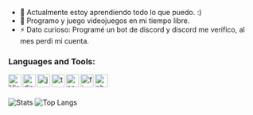 - 🌱 Actualmente estoy aprendiendo todo lo que puedo. :)
- 💎 Programo y juego videojuegos en mi tiempo libre.
- ⚡ Dato curioso: Programé un bot de discord y discord me verifico, al mes perdi mi cuenta. <br />

### Languages and Tools:

<img align="left" alt="Visual Studio Code" width="26px" src="https://i.imgur.com/LwSdAlE.png" />
<img align="left" alt="discord.js" width="26px" src="https://i.imgur.com/SI1DZf3.png" />
<img align="left" alt="js" width="26px" src="https://i.imgur.com/3u1wzwE.png" />
<img align="left" alt="ts" width="26px" src="https://i.imgur.com/vSgFULR.png" />
<img align="left" alt="node.js" width="26px" src="https://i.imgur.com/tYLFZBh.png" /> 
<img align="left" alt="firebase" width="26px" src="https://i.imgur.com/1RVXvxS.png" /> 
<img align="left" alt="photoshop" width="26px" src="https://i.imgur.com/OC1RcS5.jpg" /> <br />

<br />

![Stats](https://github-readme-stats.vercel.app/api?username=vitro-dev&show_icons=true&theme=radical)
![Top Langs](https://github-readme-stats.vercel.app/api/top-langs/?username=vitro-dev&layout=compact&theme=radical)
